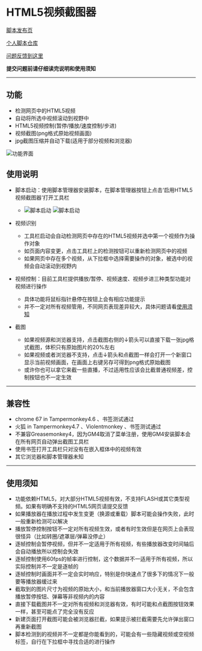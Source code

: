HTML5视频截图器
=========================

[脚本发布页](https://greasyfork.org/zh-CN/scripts/370819)

[个人脚本仓库](https://github.com/indefined/UserScripts)

[问题反馈到这里](https://github.com/indefined/UserScripts/issues)

**提交问题前请仔细读完说明和使用须知**

-------------------------
## 功能

- 检测网页中的HTML5视频
- 自动将所选中视频滚动到视野中
- HTML5视频控制(暂停/播放/速度控制/步进)
- 视频截图(png格式原始视频画面)
- jpg截图压缩并自动下载(适用于部分视频和浏览器)

![功能界面](https://greasyfork.org/system/screenshots/screenshots/000/011/874/original/HTML5VideoCapture.capture.jpg)

## 使用说明

- 脚本启动：使用脚本管理器安装脚本，在脚本管理器按钮上点击‘启用HTML5视频截图器’打开工具栏
  - ![脚本启动](https://greasyfork.org/system/screenshots/screenshots/000/011/875/original/HTML5VideoCapture.TM.jpg) ![脚本启动](https://greasyfork.org/system/screenshots/screenshots/000/011/876/original/HTML5VideoCapture.VM.jpg)

- 视频识别
  - 工具栏启动会自动检测网页中存在的HTML5视频并选中第一个视频作为操作对象
  - 如页面内容变更，点击工具栏上的检测按钮可以重新检测网页中的视频
  - 如果网页中存在多个视频，从下拉框中选择需要操作的对象，被选中的视频会自动滚动到视野内

- 视频控制：目前工具栏提供播放/暂停、视频速度、视频步进三种类型功能对视频进行操作
  - 具体功能将鼠标指针悬停在按钮上会有相应功能提示
  - 并不一定对所有视频管用，不同网页表现差异较大，具体问题请看[使用须知](#使用须知)

- 截图
  - 如果视频源和浏览器支持，点击截图右侧的↓箭头可以直接下载一张jpg格式截图，体积只有原始图片的20%左右
  - 如果视频或者浏览器不支持，点击↓箭头和点截图一样会打开一个新窗口显示当前视频画面，在画面上右键另存可得到png格式原始截图
  - 或许你也可以拿它来截一些直播，不过适用性应该会比截普通视频差，控制按钮也不一定生效

-------------------------
## 兼容性

- chrome 67 in Tampermonkey4.6 、书签测试通过
- 火狐 in Tampermonkey4.7 、Violentmonkey 、书签测试通过
- 不兼容Greasemonkey4，因为GM4取消了菜单注册，使用GM4安装脚本会在所有网页自动弹出截图工具栏
- 使用书签打开工具栏只对没有在嵌入框体中的视频有效
- 其它浏览器和脚本管理器未知

-------------------------
## 使用须知

- 功能依赖HTML5，对大部分HTML5视频有效，不支持FLASH或其它类型视频。如果有明确不支持的HTML5网页请提交反馈
- 如果播放器在播放过程中发生变更（换源或重载）脚本可能会操作失败，此时一般重新检测可以解决
- 播放暂停控制按钮不一定对所有视频生效，或者有时生效但是在网页上会表现很怪异（比如转圈/遮罩层/弹幕没停止）
- 逐帧控制会暂停视频，但并不一定适用于所有视频，有些播放器改变时间轴后会自动播放所以控制会失效
- 逐帧控制使用60fps的帧率进行控制，这个数据并不一适用于所有视频，所以实际控制并不一定是逐帧的
- 逐帧控制时画面并不一定会实时响应，特别是你快速点了很多下的情况下一般要等播放器缓过来
- 截取到的图片尺寸为视频的原始大小，和当前播放器窗口大小无关，不会包含播放暂停按钮、弹幕等非视频内的内容
- 直接下载截图并不一定对所有视频和浏览器有效，有时可能和点截图按钮效果一样，甚至可能点了完全没有反应
- 新建页面打开截图可能会被浏览器拦截，如果提示被拦截需要先允许弹出窗口再重新截图
- 脚本检测到的视频并不一定都是你能看到的，可能会有一些隐藏视频或空视频标签，自行在下拉框中寻找合适的进行操作
